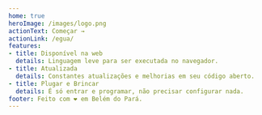 ```yaml
---
home: true
heroImage: /images/logo.png
actionText: Começar →
actionLink: /egua/
features:
- title: Disponível na web
  details: Linguagem leve para ser executada no navegador.
- title: Atualizada
  details: Constantes atualizações e melhorias em seu código aberto.
- title: Plugar e Brincar
  details: É só entrar e programar, não precisar configurar nada.
footer: Feito com ❤ em Belém do Pará.
---
```

